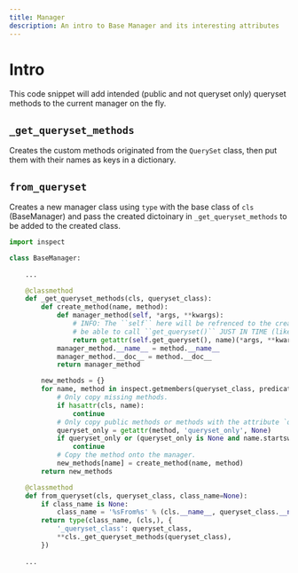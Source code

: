 ```yaml
---
title: Manager
description: An intro to Base Manager and its interesting attributes
---
```


# Intro
This code snippet will add intended (public and not queryset only) queryset methods to the current manager on the fly.
    
## `_get_queryset_methods`
Creates the custom methods originated from the `QuerySet` class, then put them with their names as keys in a dictionary.

## `from_queryset`
Creates a new manager class using `type` with the base class of `cls` (BaseManager) and pass the created dictoinary in `_get_queryset_methods` to be added to the created class.

```python
import inspect

class BaseManager:
    
    ...

    @classmethod
    def _get_queryset_methods(cls, queryset_class):
        def create_method(name, method):
            def manager_method(self, *args, **kwargs):
                # INFO: The ``self`` here will be refrenced to the created manager class to
                # be able to call ``get_queryset()`` JUST IN TIME (like lazy stuff) 
                return getattr(self.get_queryset(), name)(*args, **kwargs)
            manager_method.__name__ = method.__name__
            manager_method.__doc__ = method.__doc__
            return manager_method

        new_methods = {}
        for name, method in inspect.getmembers(queryset_class, predicate=inspect.isfunction):
            # Only copy missing methods.
            if hasattr(cls, name):
                continue
            # Only copy public methods or methods with the attribute `queryset_only=False`.
            queryset_only = getattr(method, 'queryset_only', None)
            if queryset_only or (queryset_only is None and name.startswith('_')):
                continue
            # Copy the method onto the manager.
            new_methods[name] = create_method(name, method)
        return new_methods

    @classmethod
    def from_queryset(cls, queryset_class, class_name=None):
        if class_name is None:
            class_name = '%sFrom%s' % (cls.__name__, queryset_class.__name__)
        return type(class_name, (cls,), {
            '_queryset_class': queryset_class,
            **cls._get_queryset_methods(queryset_class),
        })
        
    ...
```